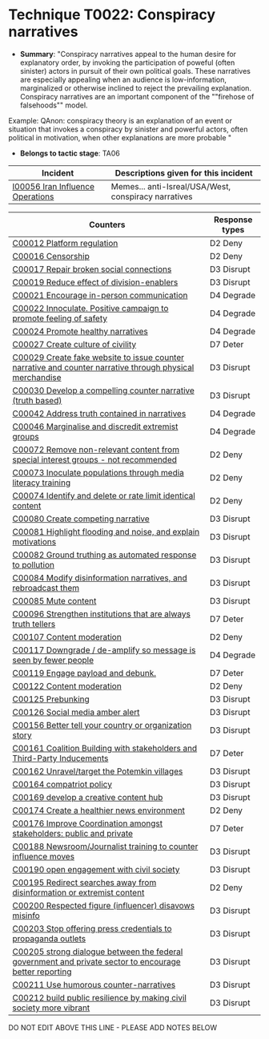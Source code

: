 # Technique T0022: Conspiracy narratives

* **Summary**: "Conspiracy narratives appeal to the human desire for explanatory order, by invoking the participation of poweful (often sinister) actors in pursuit of their own political goals. These narratives are especially appealing when an audience is low-information, marginalized or otherwise inclined to reject the prevailing explanation. Conspiracy narratives are an important component of the ""firehose of falsehoods"" model. 

Example: QAnon: conspiracy theory is an explanation of an event or situation that invokes a conspiracy by sinister and powerful actors, often political in motivation, when other explanations are more probable "

* **Belongs to tactic stage**: TA06


| Incident | Descriptions given for this incident |
| -------- | -------------------- |
| [I00056 Iran Influence Operations](../incidents/I00056.md) | Memes... anti-Isreal/USA/West, conspiracy narratives |



| Counters | Response types |
| -------- | -------------- |
| [C00012 Platform regulation](../counters/C00012.md) | D2 Deny |
| [C00016 Censorship](../counters/C00016.md) | D2 Deny |
| [C00017 Repair broken social connections](../counters/C00017.md) | D3 Disrupt |
| [C00019 Reduce effect of division-enablers](../counters/C00019.md) | D3 Disrupt |
| [C00021 Encourage in-person communication](../counters/C00021.md) | D4 Degrade |
| [C00022 Innoculate. Positive campaign to promote feeling of safety](../counters/C00022.md) | D4 Degrade |
| [C00024 Promote healthy narratives](../counters/C00024.md) | D4 Degrade |
| [C00027 Create culture of civility](../counters/C00027.md) | D7 Deter |
| [C00029 Create fake website to issue counter narrative and counter narrative through physical merchandise](../counters/C00029.md) | D3 Disrupt |
| [C00030 Develop a compelling counter narrative (truth based)](../counters/C00030.md) | D3 Disrupt |
| [C00042 Address truth contained in narratives](../counters/C00042.md) | D4 Degrade |
| [C00046 Marginalise and discredit extremist groups](../counters/C00046.md) | D4 Degrade |
| [C00072 Remove non-relevant content from special interest groups - not recommended](../counters/C00072.md) | D2 Deny |
| [C00073 Inoculate populations through media literacy training](../counters/C00073.md) | D2 Deny |
| [C00074 Identify and delete or rate limit identical content](../counters/C00074.md) | D2 Deny |
| [C00080 Create competing narrative](../counters/C00080.md) | D3 Disrupt |
| [C00081 Highlight flooding and noise, and explain motivations](../counters/C00081.md) | D3 Disrupt |
| [C00082 Ground truthing as automated response to pollution](../counters/C00082.md) | D3 Disrupt |
| [C00084 Modify disinformation narratives, and rebroadcast them](../counters/C00084.md) | D3 Disrupt |
| [C00085 Mute content](../counters/C00085.md) | D3 Disrupt |
| [C00096 Strengthen institutions that are always truth tellers](../counters/C00096.md) | D7 Deter |
| [C00107 Content moderation](../counters/C00107.md) | D2 Deny |
| [C00117 Downgrade / de-amplify so message is seen by fewer people](../counters/C00117.md) | D4 Degrade |
| [C00119 Engage payload and debunk.](../counters/C00119.md) | D7 Deter |
| [C00122 Content moderation](../counters/C00122.md) | D2 Deny |
| [C00125 Prebunking](../counters/C00125.md) | D3 Disrupt |
| [C00126 Social media amber alert](../counters/C00126.md) | D3 Disrupt |
| [C00156 Better tell your country or organization story](../counters/C00156.md) | D3 Disrupt |
| [C00161 Coalition Building with stakeholders and Third-Party Inducements](../counters/C00161.md) | D7 Deter |
| [C00162 Unravel/target the Potemkin villages](../counters/C00162.md) | D3 Disrupt |
| [C00164 compatriot policy](../counters/C00164.md) | D3 Disrupt |
| [C00169 develop a creative content hub](../counters/C00169.md) | D3 Disrupt |
| [C00174 Create a healthier news environment](../counters/C00174.md) | D2 Deny |
| [C00176 Improve Coordination amongst stakeholders: public and private](../counters/C00176.md) | D7 Deter |
| [C00188 Newsroom/Journalist training to counter influence moves](../counters/C00188.md) | D3 Disrupt |
| [C00190 open engagement with civil society](../counters/C00190.md) | D3 Disrupt |
| [C00195 Redirect searches away from disinformation or extremist content ](../counters/C00195.md) | D2 Deny |
| [C00200 Respected figure (influencer) disavows misinfo](../counters/C00200.md) | D3 Disrupt |
| [C00203 Stop offering press credentials to propaganda outlets](../counters/C00203.md) | D3 Disrupt |
| [C00205 strong dialogue between the federal government and private sector to encourage better reporting](../counters/C00205.md) | D3 Disrupt |
| [C00211 Use humorous counter-narratives](../counters/C00211.md) | D3 Disrupt |
| [C00212 build public resilience by making civil society more vibrant](../counters/C00212.md) | D3 Disrupt |


DO NOT EDIT ABOVE THIS LINE - PLEASE ADD NOTES BELOW
